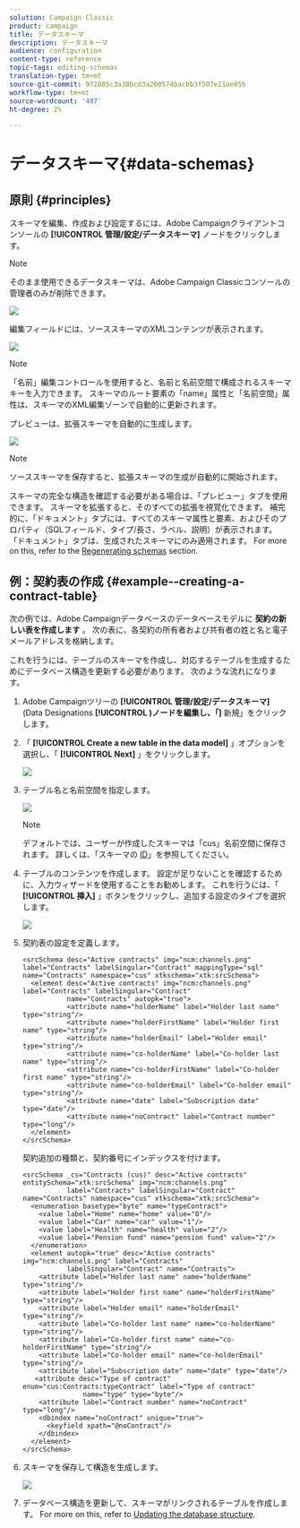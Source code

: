```yaml
---
solution: Campaign Classic
product: campaign
title: データスキーマ
description: データスキーマ
audience: configuration
content-type: reference
topic-tags: editing-schemas
translation-type: tm+mt
source-git-commit: 972885c3a38bcd3a260574bacbb3f507e11ae05b
workflow-type: tm+mt
source-wordcount: '407'
ht-degree: 2%

---
```



# データスキーマ{#data-schemas}

## 原則 {#principles}

スキーマを編集、作成および設定するには、Adobe Campaignクライアントコンソールの **[!UICONTROL 管理/設定/データスキーマ]** ノードをクリックします。

>[!NOTE]
>
>そのまま使用できるデータスキーマは、Adobe Campaign Classicコンソールの管理者のみが削除できます。

![](assets/d_ncs_integration_schema_navtree.png)

編集フィールドには、ソーススキーマのXMLコンテンツが表示されます。

![](assets/d_ncs_integration_schema_edition.png)

>[!NOTE]
>
>「名前」編集コントロールを使用すると、名前と名前空間で構成されるスキーマキーを入力できます。 スキーマのルート要素の「name」属性と「名前空間」属性は、スキーマのXML編集ゾーンで自動的に更新されます。

プレビューは、拡張スキーマを自動的に生成します。

![](assets/d_ncs_integration_schema_edition2.png)

>[!NOTE]
>
>ソーススキーマを保存すると、拡張スキーマの生成が自動的に開始されます。

スキーマの完全な構造を確認する必要がある場合は、「プレビュー」タブを使用できます。 スキーマを拡張すると、そのすべての拡張を視覚化できます。 補完的に、「ドキュメント」タブには、すべてのスキーマ属性と要素、およびそのプロパティ（SQLフィールド、タイプ/長さ、ラベル、説明）が表示されます。 「ドキュメント」タブは、生成されたスキーマにのみ適用されます。 For more on this, refer to the [Regenerating schemas](../../configuration/using/regenerating-schemas.md) section.

## 例：契約表の作成 {#example--creating-a-contract-table}

次の例では、Adobe Campaignデータベースのデータベースモデルに **契約の新しい表を作成します** 。 次の表に、各契約の所有者および共有者の姓と名と電子メールアドレスを格納します。

これを行うには、テーブルのスキーマを作成し、対応するテーブルを生成するためにデータベース構造を更新する必要があります。 次のような流れになります。

1. Adobe Campaignツリーの **[!UICONTROL 管理/設定/データスキーマ]** (Data Designations **[!UICONTROL )ノードを編集し、「]** 新規」をクリックします。
1. 「 **[!UICONTROL Create a new table in the data model]** 」オプションを選択し、「 **[!UICONTROL Next]** 」をクリックします。

   ![](assets/s_ncs_configuration_create_new_schema.png)

1. テーブル名と名前空間を指定します。

   ![](assets/s_ncs_configuration_create_new_param.png)

   >[!NOTE]
   >
   >デフォルトでは、ユーザーが作成したスキーマは「cus」名前空間に保存されます。 詳しくは、「スキーマの [ID](../../configuration/using/about-schema-reference.md#identification-of-a-schema)」を参照してください。

1. テーブルのコンテンツを作成します。 設定が足りないことを確認するために、入力ウィザードを使用することをお勧めします。 これを行うには、「 **[!UICONTROL 挿入]** 」ボタンをクリックし、追加する設定のタイプを選択します。

   ![](assets/s_ncs_configuration_create_new_content.png)

1. 契約表の設定を定義します。

   ```
   <srcSchema desc="Active contracts" img="ncm:channels.png" label="Contracts" labelSingular="Contract" mappingType="sql" name="Contracts" namespace="cus" xtkschema="xtk:srcSchema">
     <element desc="Active contracts" img="ncm:channels.png" label="Contracts" labelSingular="Contract"
              name="Contracts" autopk="true">
              <attribute name="holderName" label="Holder last name" type="string"/>
              <attribute name="holderFirstName" label="Holder first name" type="string"/>
              <attribute name="holderEmail" label="Holder email" type="string"/>
              <attribute name="co-holderName" label="Co-holder last name" type="string"/>           
              <attribute name="co-holderFirstName" label="Co-holder first name" type="string"/>           
              <attribute name="co-holderEmail" label="Co-holder email" type="string"/>    
              <attribute name="date" label="Subscription date" type="date"/>     
              <attribute name="noContract" label="Contract number" type="long"/>  
     </element>
   </srcSchema>
   ```

   契約追加の種類と、契約番号にインデックスを付けます。

   ```
   <srcSchema _cs="Contracts (cus)" desc="Active contracts" entitySchema="xtk:srcSchema" img="ncm:channels.png"
              label="Contracts" labelSingular="Contract" name="Contracts" namespace="cus" xtkschema="xtk:srcSchema">
     <enumeration basetype="byte" name="typeContract">
       <value label="Home" name="home" value="0"/>
       <value label="Car" name="car" value="1"/>
       <value label="Health" name="health" value="2"/>
       <value label="Pension fund" name="pension fund" value="2"/>
     </enumeration>
     <element autopk="true" desc="Active contracts" img="ncm:channels.png" label="Contracts"
              labelSingular="Contract" name="Contracts">
       <attribute label="Holder last name" name="holderName" type="string"/>
       <attribute label="Holder first name" name="holderFirstName" type="string"/>
       <attribute label="Holder email" name="holderEmail" type="string"/>
       <attribute label="Co-holder last name" name="co-holderName" type="string"/>
       <attribute label="Co-holder first name" name="co-holderFirstName" type="string"/>
       <attribute label="Co-holder email" name="co-holderEmail" type="string"/>
       <attribute label="Subscription date" name="date" type="date"/>
      <attribute desc="Type of contract" enum="cus:Contracts:typeContract" label="Type of contract"
                  name="type" type="byte"/>
       <attribute label="Contract number" name="noContract" type="long"/>
       <dbindex name="noContract" unique="true">
         <keyfield xpath="@noContract"/>
       </dbindex>
     </element>
   </srcSchema>
   ```

1. スキーマを保存して構造を生成します。

   ![](assets/s_ncs_configuration_structure.png)

1. データベース構造を更新して、スキーマがリンクされるテーブルを作成します。 For more on this, refer to [Updating the database structure](../../configuration/using/updating-the-database-structure.md).

